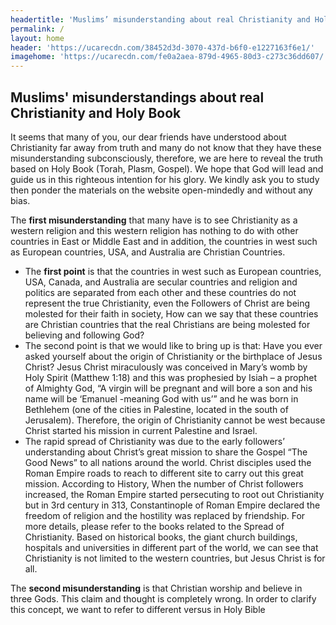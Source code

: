 ```yaml
---
headertitle: 'Muslims’ misunderstanding about real Christianity and Holy Book '
permalink: /
layout: home
header: 'https://ucarecdn.com/38452d3d-3070-437d-b6f0-e1227163f6e1/'
imagehome: 'https://ucarecdn.com/fe0a2aea-879d-4965-80d3-c273c36dd607/'
---
```

## **Muslims' misunderstandings about real Christianity and Holy Book**

It seems that many of you, our dear friends have understood about Christianity far away from truth and many do not know that they have these misunderstanding subconsciously, therefore, we are here to reveal the truth based on Holy Book (Torah, Plasm, Gospel). We hope that God will lead and guide us in this righteous intention for his glory. We kindly ask you to study then ponder the materials on the website open-mindedly and without any bias.

The **first misunderstanding** that many have is to see Christianity as a western religion and this western religion has nothing to do with other countries in East or Middle East and in addition, the countries in west such as European countries, USA, and Australia are Christian Countries.

* The **first point** is that the countries in west such as European countries, USA, Canada, and Australia are secular countries and religion and politics are separated from each other and these countries do not represent the true Christianity, even the Followers of Christ are being molested for their faith in society, How can we say that these countries are Christian countries that the real Christians are being molested for believing and following God? 
* The second point is that we would like to bring up is that: Have you ever asked yourself about the origin of Christianity or the birthplace of Jesus Christ? Jesus Christ miraculously was conceived in Mary’s womb by Holy Spirit (Matthew 1:18) and this was prophesied by Isiah – a prophet of Almighty God, “A virgin will be pregnant and will bore a son and his name will be ‘Emanuel -meaning God with us’” and he was born in Bethlehem (one of the cities in Palestine, located in the south of Jerusalem). Therefore, the origin of Christianity cannot be west because Christ started his mission in current Palestine and Israel.  
* The rapid spread of Christianity was due to the early followers’ understanding about Christ’s great mission to share the Gospel “The Good News” to all nations around the world. Christ disciples used the Roman Empire roads to reach to different site to carry out this great mission. According to History, When the number of Christ followers increased, the Roman Empire started persecuting to root out Christianity but in 3rd century in 313, Constantinople of Roman Empire declared the freedom of religion and the hostility was replaced by friendship. For more details, please refer to the books related to the Spread of Christianity. Based on historical books, the giant church buildings, hospitals and universities in different part of the world, we can see that Christianity is not limited to the western countries, but Jesus Christ is for all.

The **second misunderstanding** is that Christian worship and believe in three Gods.  This claim and thought is completely wrong. In order to clarify this concept, we want to refer to different versus in Holy Bible